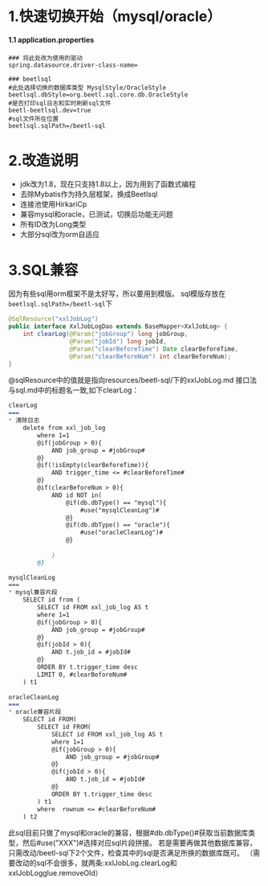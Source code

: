 1.快速切换开始（mysql/oracle）
======

#### 1.1 application.properties

```properties
### 将此处改为使用的驱动
spring.datasource.driver-class-name=

### beetlsql
#此处选择切换的数据库类型 MysqlStyle/OracleStyle
beetlsql.dbStyle=org.beetl.sql.core.db.OracleStyle
#是否打印sql日志和实时刷新sql文件
beetl-beetlsql.dev=true
#sql文件所在位置
beetlsql.sqlPath=/beetl-sql
```


2.改造说明
======

+ jdk改为1.8，现在只支持1.8以上，因为用到了函数式编程
+ 去除Mybatis作为持久层框架，换成Beetlsql
+ 连接池使用HirkariCp
+ 兼容mysql和oracle，已测试，切换后功能无问题
+ 所有ID改为Long类型
+ 大部分sql改为orm自适应

3.SQL兼容
=====

因为有些sql用orm框架不是太好写，所以要用到模版。
sql模版存放在```beetlsql.sqlPath=/beetl-sql```下

```java
@SqlResource("xxlJobLog")
public interface XxlJobLogDao extends BaseMapper<XxlJobLog> {
    int clearLog(@Param("jobGroup") long jobGroup,
				 @Param("jobId") long jobId,
				 @Param("clearBeforeTime") Date clearBeforeTime,
				 @Param("clearBeforeNum") int clearBeforeNum);
}

```
@sqlResource中的值就是指向resources/beetl-sql/下的xxlJobLog.md
接口法与sql.md中的标题名一致,如下clearLog：

```markdown
clearLog
===
* 清除日志
    delete from xxl_job_log
        where 1=1
        @if(jobGroup > 0){
            AND job_group = #jobGroup#
        @}
        @if(!isEmpty(clearBeforeTime)){
            AND trigger_time <= #clearBeforeTime#
        @}
        @if(clearBeforeNum > 0){
            AND id NOT in(
                @if(db.dbType() == "mysql"){
                    #use("mysqlCleanLog")#
                @}
                @if(db.dbType() == "oracle"){
                    #use("oracleCleanLog")#
                @}
                
            )
        @}
        
mysqlCleanLog
===
* mysql兼容片段
    SELECT id from (
        SELECT id FROM xxl_job_log AS t
        where 1=1
        @if(jobGroup > 0){
            AND job_group = #jobGroup#
        @}
        @if(jobId > 0){
            AND t.job_id = #jobId#
        @}
        ORDER BY t.trigger_time desc
        LIMIT 0, #clearBeforeNum#
    ) t1
        
oracleCleanLog
===
* oracle兼容片段
    SELECT id FROM(
        SELECT id FROM(
            SELECT id FROM xxl_job_log AS t
            where 1=1
            @if(jobGroup > 0){
                AND job_group = #jobGroup#
            @}
            @if(jobId > 0){
                AND t.job_id = #jobId#
            @}
            ORDER BY t.trigger_time desc
        ) t1
        where  rownum <= #clearBeforeNum#
    ) t2
```
此sql目前只做了mysql和oracle的兼容，根据#db.dbType()#获取当前数据库类型，然后#use("XXX")#选择对应sql片段拼接。
若是需要再做其他数据库兼容，只需改动/beetl-sql下2个文件，检查其中的sql是否满足所换的数据库既可。
（需要改动的sql不会很多，就两条:xxlJobLog.clearLog和xxlJobLogglue.removeOld）
